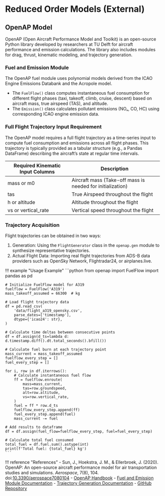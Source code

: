 # Reduced Order Models (External)

## OpenAP Model

OpenAP (Open Aircraft Performance Model and Toolkit) is an open-source Python library developed by researchers at TU Delft for aircraft performance and emission calculations. The library also includes modules for drag, thrust, kinematic modeling, and trajectory generation.

### Fuel and Emission Module

The OpenAP fuel module uses polynomial models derived from the ICAO Engine Emissions Databank and the Acropole model.

- The `FuelFlow()` class computes instantaneous fuel consumption for different flight phases (taxi, takeoff, climb, cruise, descent) based on aircraft mass, true airspeed (TAS), and altitude.  
- The `Emission()` class calculates pollutant emissions (NOₓ, CO, HC) using corresponding ICAO engine emission data.

### Full Flight Trajectory Input Requirement
The OpenAP model requires a full flight trajectory as a time-series input to compute fuel consumption and emissions across all flight phases. This trajectory is typically provided as a tabular structure (e.g., a Pandas DataFrame) describing the aircraft’s state at regular time intervals.

| Required Kinematic Input Columns | Description                                                     |
|----------------------------------|-----------------------------------------------------------------|
| mass or m0                       | Aircraft mass (Take-off mass is needed for initialization)      |
| tas                              | True Airspeed throughout the flight                             |
| h or altitude                    | Altitude throughout the flight                                  |
| vs or vertical_rate              | Vertical speed throughout the flight                            |

### Trajectory Acquisition
Flight trajectories can be obtained in two ways:

1. Generation: Using the `FlightGenerator` class in the `openap.gen` module to synthesize representative trajectories.
2. Actual Flight Data: Importing real flight trajectories from ADS-B data providers such as OpenSky Network, Flightradar24, or airplanes.live.

!!! example "Usage Example"
    ```python
    from openap import FuelFlow
    import pandas as pd
    
    # Initialize FuelFlow model for A319
    fuelflow = FuelFlow('A319')
    mass_takeoff_assumed = 66300  # kg

    # Load flight trajectory data
    df = pd.read_csv(
        'data/flight_a319_opensky.csv',
        parse_dates=['timestamp'],
        dtype={'icao24': str},
    )

    # Calculate time deltas between consecutive points
    df = df.assign(d_ts=lambda d: d.timestamp.diff().dt.total_seconds().bfill())
    
    # Calculate fuel burn at each trajectory point
    mass_current = mass_takeoff_assumed
    fuelflow_every_step = []
    fuel_every_step = []

    for i, row in df.iterrows():
        # Calculate instantaneous fuel flow
        ff = fuelflow.enroute(
            mass=mass_current,
            tas=row.groundspeed,
            alt=row.altitude,
            vs=row.vertical_rate,
        )
        fuel = ff * row.d_ts
        fuelflow_every_step.append(ff)
        fuel_every_step.append(fuel)
        mass_current -= fuel

    # Add results to dataframe
    df = df.assign(fuel_flow=fuelflow_every_step, fuel=fuel_every_step)

    # Calculate total fuel consumed
    total_fuel = df.fuel.sum().astype(int)
    print(f'Total fuel: {total_fuel} kg')
    ```

!!! reference "References"
    - Sun, J., Hoekstra, J. M., & Ellerbroek, J. (2020). OpenAP: An open-source aircraft performance model for air transportation studies and simulations. *Aerospace*, 7(8), 104. doi:[10.3390/aerospace7080104](https://doi.org/10.3390/aerospace7080104)
    - [OpenAP Handbook](https://openap.dev)
    - [Fuel and Emission Module Documentation](https://openap.dev/fuel_emission.html)
    - [Trajectory Generation Documentation](https://openap.dev/trajectory_gen.html)
    - [GitHub Repository](https://github.com/junzis/openap)

